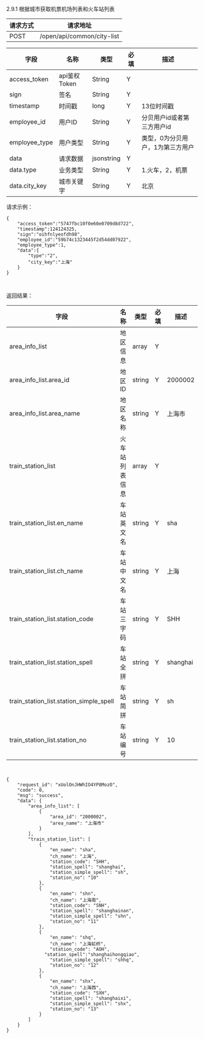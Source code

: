 2.9.1 根据城市获取机票机场列表和火车站列表

请求方式|请求地址
----|---
POST|/open/api/common/city-list



字段|名称|类型|必填|描述
----|----|---|---|---
access_token|api鉴权Token|String|Y|
sign|签名|String|Y|
timestamp|时间戳 |long|Y|13位时间戳
employee\_id| 用户ID|String|Y|分贝用户id或者第三方用户id
employee\_type| 用户类型|String|Y|类型，0为分贝用户，1为第三方用户
data |请求数据|jsonstring|Y|
data.type|业务类型 | String |Y|1.火车，2，机票
data.city\_key|城市关键字 |String|Y|北京
请求示例：

```
{
	"access_token":"5747fbc10f0e60e0709d8d722",
	"timestamp":124124325,
	"sign":"oihfnlyeofdh98",
	"employee_id":"59b74c1323445f2d54dd07922",
	"employee_type":1,
	"data":{
		"type":"2",
		"city_key":"上海"
	}
}



```




返回结果：


字段|名称|类型|必填|描述
----|---|---|---|---
area\_info\_list |地区信息| array|Y| 
area\_info\_list.area\_id |地区ID	| string | Y | 2000002 
area\_info\_list.area\_name |地区名称	| string | Y| 上海市
train\_station\_list |火车站列表信息| array |Y| 
train\_station\_list.en\_name |车站英文名| string|Y| sha
train\_station\_list.ch\_name |车站中文名|string|Y| 上海
train\_station\_list.station\_code |车站三字码|string|Y| SHH
train\_station\_list.station\_spell |车站全拼|string|Y| shanghai
train\_station\_list.station\_simple\_spell |车站简拼|string|Y| sh
train\_station\_list.station\_no |车站编号|string|Y| 10



```


{
    "request_id": "xUolOnJHWhIO4YP8MozO",
    "code": 0,
    "msg": "success",
    "data": {
        "area_info_list": [
            {
                "area_id": "2000002",
                "area_name": "上海市"
            }
        ],
        "train_station_list": [
            {
                "en_name": "sha",
                "ch_name": "上海",
                "station_code": "SHH",
                "station_spell": "shanghai",
                "station_simple_spell": "sh",
                "station_no": "10"
            },
            {
                "en_name": "shn",
                "ch_name": "上海南",
                "station_code": "SNH",
                "station_spell": "shanghainan",
                "station_simple_spell": "shn",
                "station_no": "11"
            },
            {
                "en_name": "shq",
                "ch_name": "上海虹桥",
                "station_code": "AOH",
              "station_spell":"shanghaihongqiao",
                "station_simple_spell": "shhq",
                "station_no": "12"
            },
            {
                "en_name": "shx",
                "ch_name": "上海西",
                "station_code": "SXH",
                "station_spell": "shanghaixi",
                "station_simple_spell": "shx",
                "station_no": "13"
            }
        ]
    }
}



```

